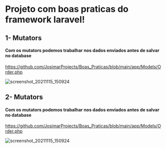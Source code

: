 # Projeto com boas praticas do framework laravel!

## 1- Mutators 

#### Com os mutators podemos trabalhar nos dados enviados antes de salvar no database
https://github.com/JosimarProjects/Boas_Praticas/blob/main/app/Models/Order.php

![screenshot_20211115_150924](https://user-images.githubusercontent.com/75262276/141832555-b8e6037f-b18a-44b8-8d71-5662e128b757.png)

## 2- Mutators 

#### Com os mutators podemos trabalhar nos dados enviados antes de salvar no database
https://github.com/JosimarProjects/Boas_Praticas/blob/main/app/Models/Order.php

![screenshot_20211115_150924](https://user-images.githubusercontent.com/75262276/141832555-b8e6037f-b18a-44b8-8d71-5662e128b757.png)
